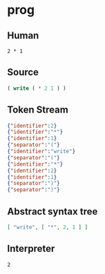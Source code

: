 # prog
## Human
```
2 * 1
```
## Source
```lisp
( write ( * 2 1 ) ) 
```
## Token Stream
```json
{"identifier":2}
{"identifier":"*"}
{"identifier":1}
{"separator":"("}
{"identifier":"write"}
{"separator":"("}
{"identifier":"*"}
{"identifier":2}
{"identifier":1}
{"separator":")"}
{"separator":")"}
```
## Abstract syntax tree
```json
[ "write", [ "*", 2, 1 ] ]

```
## Interpreter
```bash
2
```